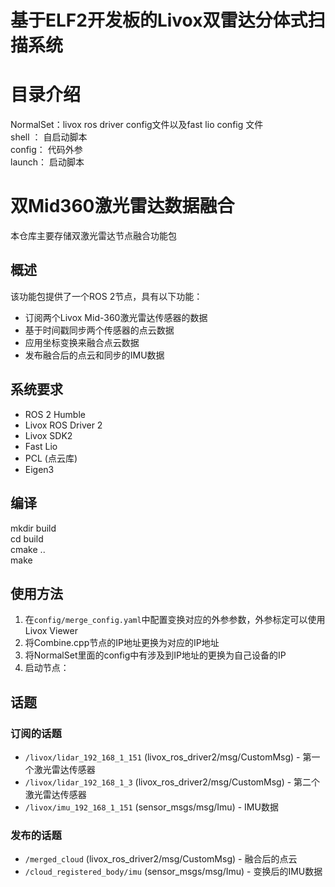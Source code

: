 # 基于ELF2开发板的Livox双雷达分体式扫描系统
# 目录介绍
NormalSet：livox ros driver config文件以及fast lio config 文件  
shell ： 自启动脚本  
config： 代码外参  
launch： 启动脚本  

# 双Mid360激光雷达数据融合

本仓库主要存储双激光雷达节点融合功能包

## 概述

该功能包提供了一个ROS 2节点，具有以下功能：
- 订阅两个Livox Mid-360激光雷达传感器的数据
- 基于时间戳同步两个传感器的点云数据
- 应用坐标变换来融合点云数据
- 发布融合后的点云和同步的IMU数据

## 系统要求

- ROS 2 Humble
- Livox ROS Driver 2
- Livox SDK2  
- Fast Lio  
- PCL (点云库)
- Eigen3

## 编译
 mkdir build   
 cd build   
 cmake ..  
 make 

## 使用方法

1. 在`config/merge_config.yaml`中配置变换对应的外参参数，外参标定可以使用Livox Viewer  
2. 将Combine.cpp节点的IP地址更换为对应的IP地址  
3. 将NormalSet里面的config中有涉及到IP地址的更换为自己设备的IP  
4. 启动节点：


## 话题

### 订阅的话题
- `/livox/lidar_192_168_1_151` (livox_ros_driver2/msg/CustomMsg) - 第一个激光雷达传感器
- `/livox/lidar_192_168_1_3` (livox_ros_driver2/msg/CustomMsg) - 第二个激光雷达传感器
- `/livox/imu_192_168_1_151` (sensor_msgs/msg/Imu) - IMU数据

### 发布的话题
- `/merged_cloud` (livox_ros_driver2/msg/CustomMsg) - 融合后的点云
- `/cloud_registered_body/imu` (sensor_msgs/msg/Imu) - 变换后的IMU数据


